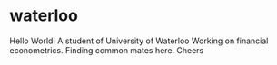 # waterloo

Hello World! 
A student of University of Waterloo
Working on financial econometrics. Finding common mates here. Cheers
